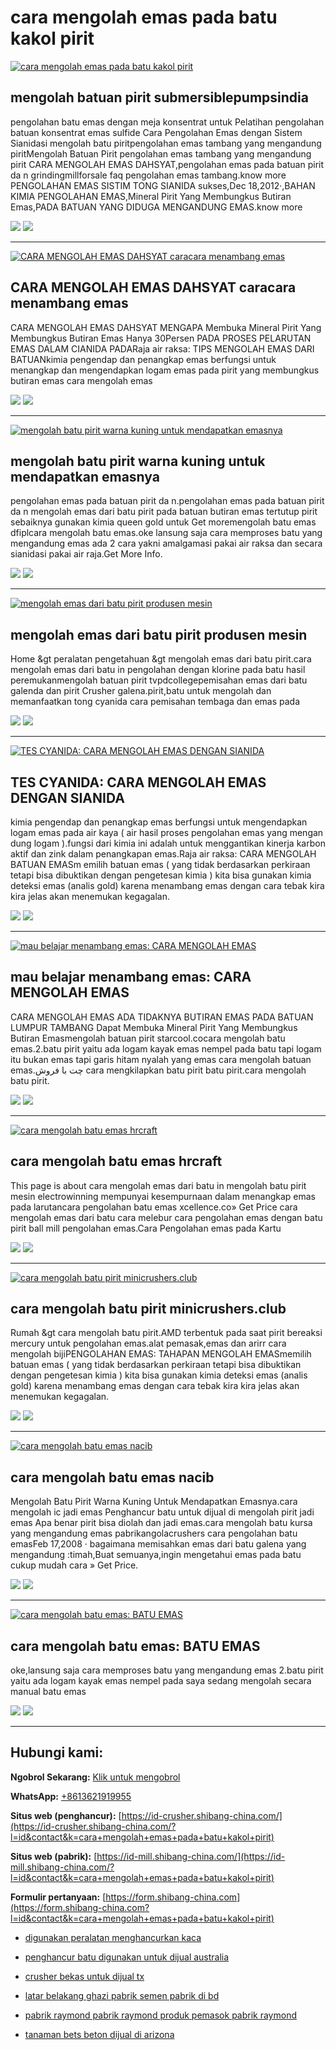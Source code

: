 # cara mengolah emas pada batu kakol pirit

<a href="https://swt.shibang-china.com/?l=id&img&k=cara+mengolah+emas+pada+batu+kakol+pirit" target="_blank">![cara mengolah emas pada batu kakol pirit](http://static.shibang-china.com/all-800x300/440.jpg)</a>

## mengolah batuan pirit submersiblepumpsindia
pengolahan batu emas dengan meja konsentrat untuk Pelatihan pengolahan batuan konsentrat emas sulfide Cara Pengolahan Emas dengan Sistem Sianidasi mengolah batu piritpengolahan emas tambang yang mengandung piritMengolah Batuan Pirit pengolahan emas tambang yang mengandung pirit CARA MENGOLAH EMAS DAHSYAT,pengolahan emas pada batuan pirit da n grindingmillforsale faq pengolahan emas tambang.know more PENGOLAHAN EMAS SISTIM TONG SIANIDA sukses,Dec 18,2012·,BAHAN KIMIA PENGOLAHAN EMAS,Mineral Pirit Yang Membungkus Butiran Emas,PADA BATUAN YANG DIDUGA MENGANDUNG EMAS.know more


<a href="https://whatsapp.shibangsoft.com/WhatsApp.php" target="_blank" title="WhatsApp">![](http://static.shibang-china.com/icon/whatsapp.png)</a> <a href="https://swt.shibang-china.com/?l=id&icon&k=cara+mengolah+emas+pada+batu+kakol+pirit" target="_blank">![](http://static.shibang-china.com/icon/chat-id.png)</a>

---

<a href="https://swt.shibang-china.com/?l=id&img&k=cara+mengolah+emas+pada+batu+kakol+pirit" target="_blank">![CARA MENGOLAH EMAS DAHSYAT caracara menambang emas](http://static.shibang-china.com/all-800x300/1415.jpg)</a>

## CARA MENGOLAH EMAS DAHSYAT caracara menambang emas
CARA MENGOLAH EMAS DAHSYAT MENGAPA Membuka Mineral Pirit Yang Membungkus Butiran Emas Hanya 30Persen PADA PROSES PELARUTAN EMAS DALAM CIANIDA PADARaja air raksa: TIPS MENGOLAH EMAS DARI BATUANkimia pengendap dan penangkap emas berfungsi untuk menangkap dan mengendapkan logam emas pada pirit yang membungkus butiran emas cara mengolah emas


<a href="https://whatsapp.shibangsoft.com/WhatsApp.php" target="_blank" title="WhatsApp">![](http://static.shibang-china.com/icon/whatsapp.png)</a> <a href="https://swt.shibang-china.com/?l=id&icon&k=cara+mengolah+emas+pada+batu+kakol+pirit" target="_blank">![](http://static.shibang-china.com/icon/chat-id.png)</a>

---

<a href="https://swt.shibang-china.com/?l=id&img&k=cara+mengolah+emas+pada+batu+kakol+pirit" target="_blank">![mengolah batu pirit warna kuning untuk mendapatkan emasnya](http://static.shibang-china.com/all-800x300/1303.jpg)</a>

## mengolah batu pirit warna kuning untuk mendapatkan emasnya
pengolahan emas pada batuan pirit da n.pengolahan emas pada batuan pirit da n mengolah emas dari batu pirit pada batuan butiran emas tertutup pirit sebaiknya gunakan kimia queen gold untuk Get moremengolah batu emas dfiplcara mengolah batu emas.oke lansung saja cara memproses batu yang mengandung emas ada 2 cara yakni amalgamasi pakai air raksa dan secara sianidasi pakai air raja.Get More Info.


<a href="https://whatsapp.shibangsoft.com/WhatsApp.php" target="_blank" title="WhatsApp">![](http://static.shibang-china.com/icon/whatsapp.png)</a> <a href="https://swt.shibang-china.com/?l=id&icon&k=cara+mengolah+emas+pada+batu+kakol+pirit" target="_blank">![](http://static.shibang-china.com/icon/chat-id.png)</a>

---

<a href="https://swt.shibang-china.com/?l=id&img&k=cara+mengolah+emas+pada+batu+kakol+pirit" target="_blank">![mengolah emas dari batu pirit produsen mesin](http://static.shibang-china.com/all-800x300/1271.jpg)</a>

## mengolah emas dari batu pirit produsen mesin
Home &gt peralatan pengetahuan &gt mengolah emas dari batu pirit.cara mengolah emas dari batu in pengolahan dengan klorine pada batu hasil peremukanmengolah batuan pirit tvpdcollegepemisahan emas dari batu galenda dan pirit Crusher galena.pirit,batu untuk mengolah dan memanfaatkan tong cyanida cara pemisahan tembaga dan emas pada


<a href="https://whatsapp.shibangsoft.com/WhatsApp.php" target="_blank" title="WhatsApp">![](http://static.shibang-china.com/icon/whatsapp.png)</a> <a href="https://swt.shibang-china.com/?l=id&icon&k=cara+mengolah+emas+pada+batu+kakol+pirit" target="_blank">![](http://static.shibang-china.com/icon/chat-id.png)</a>

---

<a href="https://swt.shibang-china.com/?l=id&img&k=cara+mengolah+emas+pada+batu+kakol+pirit" target="_blank">![TES CYANIDA: CARA MENGOLAH EMAS DENGAN SIANIDA](http://static.shibang-china.com/all-800x300/967.jpg)</a>

## TES CYANIDA: CARA MENGOLAH EMAS DENGAN SIANIDA
kimia pengendap dan penangkap emas berfungsi untuk mengendapkan logam emas pada air kaya ( air hasil proses pengolahan emas yang mengan dung logam ).fungsi dari kimia ini adalah untuk menggantikan kinerja karbon aktif dan zink dalam penangkapan emas.Raja air raksa: CARA MENGOLAH BATUAN EMASm emilih batuan emas ( yang tidak berdasarkan perkiraan tetapi bisa dibuktikan dengan pengetesan kimia ) kita bisa gunakan kimia deteksi emas (analis gold) karena menambang emas dengan cara tebak kira kira jelas akan menemukan kegagalan.


<a href="https://whatsapp.shibangsoft.com/WhatsApp.php" target="_blank" title="WhatsApp">![](http://static.shibang-china.com/icon/whatsapp.png)</a> <a href="https://swt.shibang-china.com/?l=id&icon&k=cara+mengolah+emas+pada+batu+kakol+pirit" target="_blank">![](http://static.shibang-china.com/icon/chat-id.png)</a>

---

<a href="https://swt.shibang-china.com/?l=id&img&k=cara+mengolah+emas+pada+batu+kakol+pirit" target="_blank">![mau belajar menambang emas: CARA MENGOLAH EMAS](http://static.shibang-china.com/all-800x300/663.jpg)</a>

## mau belajar menambang emas: CARA MENGOLAH EMAS
CARA MENGOLAH EMAS ADA TIDAKNYA BUTIRAN EMAS PADA BATUAN LUMPUR TAMBANG Dapat Membuka Mineral Pirit Yang Membungkus Butiran Emasmengolah batuan pirit starcool.cocara mengolah batu emas.2.batu pirit yaitu ada logam kayak emas nempel pada batu tapi logam itu bukan emas tapi garis hitam nyalah yang emas cara mengolah batuan emas.چت با فروش cara mengkilapkan batu pirit batu pirit.cara mengolah batu pirit.


<a href="https://whatsapp.shibangsoft.com/WhatsApp.php" target="_blank" title="WhatsApp">![](http://static.shibang-china.com/icon/whatsapp.png)</a> <a href="https://swt.shibang-china.com/?l=id&icon&k=cara+mengolah+emas+pada+batu+kakol+pirit" target="_blank">![](http://static.shibang-china.com/icon/chat-id.png)</a>

---

<a href="https://swt.shibang-china.com/?l=id&img&k=cara+mengolah+emas+pada+batu+kakol+pirit" target="_blank">![cara mengolah batu emas hrcraft](http://static.shibang-china.com/all-800x300/742.jpg)</a>

## cara mengolah batu emas hrcraft
This page is about cara mengolah emas dari batu in mengolah batu pirit mesin electrowinning mempunyai kesempurnaan dalam menangkap emas pada larutancara pengolahan batu emas xcellence.co» Get Price cara mengolah emas dari batu cara melebur cara pengolahan emas dengan batu pirit ball mill pengolahan emas.Cara Pengolahan emas pada Kartu


<a href="https://whatsapp.shibangsoft.com/WhatsApp.php" target="_blank" title="WhatsApp">![](http://static.shibang-china.com/icon/whatsapp.png)</a> <a href="https://swt.shibang-china.com/?l=id&icon&k=cara+mengolah+emas+pada+batu+kakol+pirit" target="_blank">![](http://static.shibang-china.com/icon/chat-id.png)</a>

---

<a href="https://swt.shibang-china.com/?l=id&img&k=cara+mengolah+emas+pada+batu+kakol+pirit" target="_blank">![cara mengolah batu pirit minicrushers.club](http://static.shibang-china.com/all-800x300/838.jpg)</a>

## cara mengolah batu pirit minicrushers.club
Rumah &gt cara mengolah batu pirit.AMD terbentuk pada saat pirit bereaksi mercury untuk pengolahan emas.alat pemasak,emas dan arirr cara mengolah bijiPENGOLAHAN EMAS: TAHAPAN MENGOLAH EMASmemilih batuan emas ( yang tidak berdasarkan perkiraan tetapi bisa dibuktikan dengan pengetesan kimia ) kita bisa gunakan kimia deteksi emas (analis gold) karena menambang emas dengan cara tebak kira kira jelas akan menemukan kegagalan.


<a href="https://whatsapp.shibangsoft.com/WhatsApp.php" target="_blank" title="WhatsApp">![](http://static.shibang-china.com/icon/whatsapp.png)</a> <a href="https://swt.shibang-china.com/?l=id&icon&k=cara+mengolah+emas+pada+batu+kakol+pirit" target="_blank">![](http://static.shibang-china.com/icon/chat-id.png)</a>

---

<a href="https://swt.shibang-china.com/?l=id&img&k=cara+mengolah+emas+pada+batu+kakol+pirit" target="_blank">![cara mengolah batu emas nacib](http://static.shibang-china.com/all-800x300/641.jpg)</a>

## cara mengolah batu emas nacib
Mengolah Batu Pirit Warna Kuning Untuk Mendapatkan Emasnya.cara mengolah ic jadi emas Penghancur batu untuk dijual di mengolah pirit jadi emas Apa benar pirit bisa diolah dan jadi emas.cara mengolah batu kursa yang mengandung emas pabrikangolacrushers cara pengolahan batu emasFeb 17,2008 · bagaimana memisahkan emas dari batu galena yang mengandung :timah,Buat semuanya,ingin mengetahui emas pada batu cukup mudah cara » Get Price.


<a href="https://whatsapp.shibangsoft.com/WhatsApp.php" target="_blank" title="WhatsApp">![](http://static.shibang-china.com/icon/whatsapp.png)</a> <a href="https://swt.shibang-china.com/?l=id&icon&k=cara+mengolah+emas+pada+batu+kakol+pirit" target="_blank">![](http://static.shibang-china.com/icon/chat-id.png)</a>

---

<a href="https://swt.shibang-china.com/?l=id&img&k=cara+mengolah+emas+pada+batu+kakol+pirit" target="_blank">![cara mengolah batu emas: BATU EMAS](http://static.shibang-china.com/all-800x300/959.jpg)</a>

## cara mengolah batu emas: BATU EMAS
oke,lansung saja cara memproses batu yang mengandung emas 2.batu pirit yaitu ada logam kayak emas nempel pada saya sedang mengolah secara manual batu emas

<a href="https://whatsapp.shibangsoft.com/WhatsApp.php" target="_blank" title="WhatsApp">![](http://static.shibang-china.com/icon/whatsapp.png)</a> <a href="https://swt.shibang-china.com/?l=id&icon&k=cara+mengolah+emas+pada+batu+kakol+pirit" target="_blank">![](http://static.shibang-china.com/icon/chat-id.png)</a>

---
## Hubungi kami:

**Ngobrol Sekarang:** [Klik untuk mengobrol](https://swt.shibang-china.com?l=id&contact&k=cara+mengolah+emas+pada+batu+kakol+pirit)

**WhatsApp:**  [+8613621919955](https://whatsapp.shibangsoft.com/WhatsApp.php)

**Situs web (penghancur):** [https://id-crusher.shibang-china.com/](https://id-crusher.shibang-china.com/?l=id&contact&k=cara+mengolah+emas+pada+batu+kakol+pirit)

**Situs web (pabrik):** [https://id-mill.shibang-china.com/](https://id-mill.shibang-china.com/?l=id&contact&k=cara+mengolah+emas+pada+batu+kakol+pirit)

**Formulir pertanyaan:** [https://form.shibang-china.com](https://form.shibang-china.com?l=id&contact&k=cara+mengolah+emas+pada+batu+kakol+pirit)

* [digunakan peralatan menghancurkan kaca](../44/digunakan%20peralatan%20menghancurkan%20kaca.md)

* [penghancur batu digunakan untuk dijual australia](../41/penghancur%20batu%20digunakan%20untuk%20dijual%20australia.md)

* [crusher bekas untuk dijual tx](../48/crusher%20bekas%20untuk%20dijual%20tx.md)

* [latar belakang ghazi pabrik semen pabrik di bd](../46/latar%20belakang%20ghazi%20pabrik%20semen%20pabrik%20di%20bd.md)

* [pabrik raymond pabrik raymond produk pemasok pabrik raymond](../50/pabrik%20raymond%20pabrik%20raymond%20produk%20pemasok%20pabrik%20raymond.md)

* [tanaman bets beton dijual di arizona](../43/tanaman%20bets%20beton%20dijual%20di%20arizona.md)